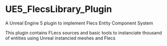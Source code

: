 # UE5_FlecsLibrary_Plugin
A Unreal Engine 5 plugin to implement Flecs Entity Component System

This plugin contains FLecs sources and basic tools to instanciate thousand of entities using Unreal instancied meshes and Flecs
